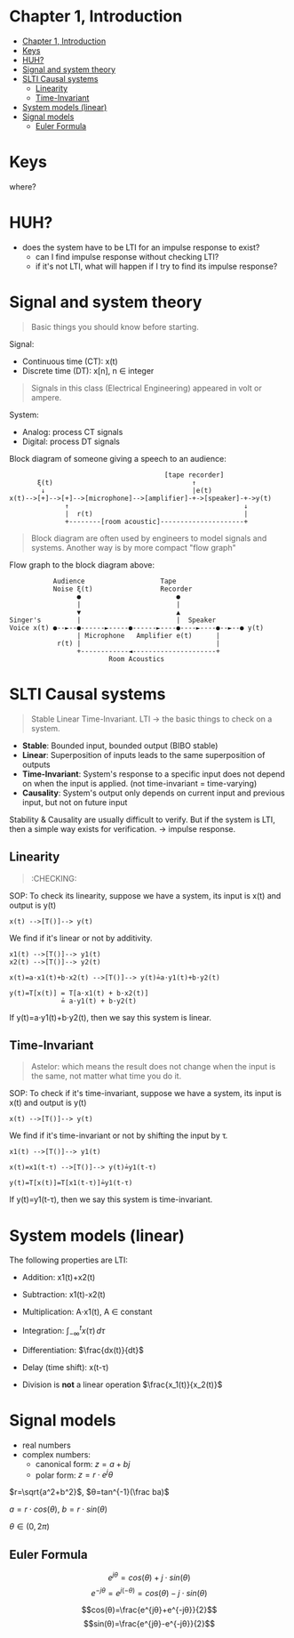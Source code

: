 # Chapter 1, Introduction

- [Chapter 1, Introduction](#chapter-1-introduction)
- [Keys](#keys)
- [HUH?](#huh)
- [Signal and system theory](#signal-and-system-theory)
- [SLTI Causal systems](#slti-causal-systems)
  - [Linearity](#linearity)
  - [Time-Invariant](#time-invariant)
- [System models (linear)](#system-models-linear)
- [Signal models](#signal-models)
  - [Euler Formula](#euler-formula)

# Keys
where?

# HUH?
- does the system have to be LTI for an impulse response to exist?
  - can I find impulse response without checking LTI?
  - if it's not LTI, what will happen if I try to find its impulse response?

# Signal and system theory
> Basic things you should know before starting.

Signal:
- Continuous time (CT): x(t)
- Discrete time (DT): x[n], n ∈ integer

> Signals in this class (Electrical Engineering) appeared in volt or ampere.

System:
- Analog: process CT signals
- Digital: process DT signals


Block diagram of someone giving a speech to an audience:
```
                                       [tape recorder]
       ξ(t)                                   ↑
        ↓                                     |e(t)
x(t)-->[+]-->[+]-->[microphone]-->[amplifier]-+->[speaker]-+->y(t)
              ↑                                            ↓
              |  r(t)                                      |
              +--------[room acoustic]---------------------+
```
> Block diagram are often used by engineers to model signals and systems.
> Another way is by more compact "flow graph"

Flow graph to the block diagram above:
```
           Audience                   Tape
           Noise ξ(t)                 Recorder
                 ●                        ●
                 |                        |
                 ▼                        ▲
Singer's         |                        |  Speaker
Voice x(t) ●--►--●------►-----●------►----●----►----●--►--● y(t)
                 | Microphone   Amplifier e(t)      |
            r(t) |                                  |
                 +------------◄---------------------+
                         Room Acoustics      
```
# SLTI Causal systems
> Stable Linear Time-Invariant. LTI -> the basic things to check on a system.

- **Stable**: Bounded input, bounded output (BIBO stable)
- **Linear**: Superposition of inputs leads to the same superposition of outputs
- **Time-Invariant**: System's response to a specific input does not depend on when the input is applied. (not time-invariant = time-varying)
- **Causality**: System's output only depends on current input and previous input, but not on future input

Stability & Causality are usually difficult to verify. But if the system is LTI, then a simple way exists for verification. -> impulse response.

## Linearity
> :CHECKING:

SOP: To check its linearity, suppose we have a system, its input is x(t) and output is y(t)
```
x(t) -->[T()]--> y(t)
```

We find if it's linear or not by additivity.

```
x1(t) -->[T()]--> y1(t)
x2(t) -->[T()]--> y2(t)

x(t)=a⋅x1(t)+b⋅x2(t) -->[T()]--> y(t)≟a⋅y1(t)+b⋅y2(t)

y(t)=T[x(t)] = T[a⋅x1(t) + b⋅x2(t)]
             ≟ a⋅y1(t) + b⋅y2(t)
```

If y(t)=a⋅y1(t)+b⋅y2(t), then we say this system is linear.

## Time-Invariant
> Astelor: which means the result does not change when the input is the same, not matter what time you do it.

SOP: To check if it's time-invariant, suppose we have a system, its input is x(t) and output is y(t)
```
x(t) -->[T()]--> y(t)
```

We find if it's time-invariant or not by shifting the input by τ.
```
x1(t) -->[T()]--> y1(t)

x(t)=x1(t-τ) -->[T()]--> y(t)≟y1(t-τ)

y(t)=T[x(t)]=T[x1(t-τ)]≟y1(t-τ)
```

If y(t)=y1(t-τ), then we say this system is time-invariant.

# System models (linear)

The following properties are LTI:
- Addition: x1(t)+x2(t)
- Subtraction: x1(t)-x2(t)
- Multiplication: A⋅x1(t), A ∈ constant
- Integration: $\int_{-∞}^{t}x(τ)\,dτ$
- Differentiation: $\frac{dx(t)}{dt}$
- Delay (time shift): x(t-τ)

- Division is **not** a linear operation $\frac{x_1(t)}{x_2(t)}$

# Signal models
- real numbers
- complex numbers:
  - canonical form: $z=a+bj$
  - polar form: $z=r⋅e^jθ$

$r=\sqrt{a^2+b^2}$, $θ=tan^{-1}(\frac ba)$

$a=r⋅cos(θ)$, $b=r⋅sin(θ)$

$θ∈(0,2π)$

## Euler Formula
$$e^{jθ}=cos(θ)+j⋅sin(θ)$$
$$e^{-jθ}=e^{j(-θ)}=cos(θ)-j⋅sin(θ)$$

$$cos(θ)=\frac{e^{jθ}+e^{-jθ}}{2}$$
$$sin(θ)=\frac{e^{jθ}-e^{-jθ}}{2}$$